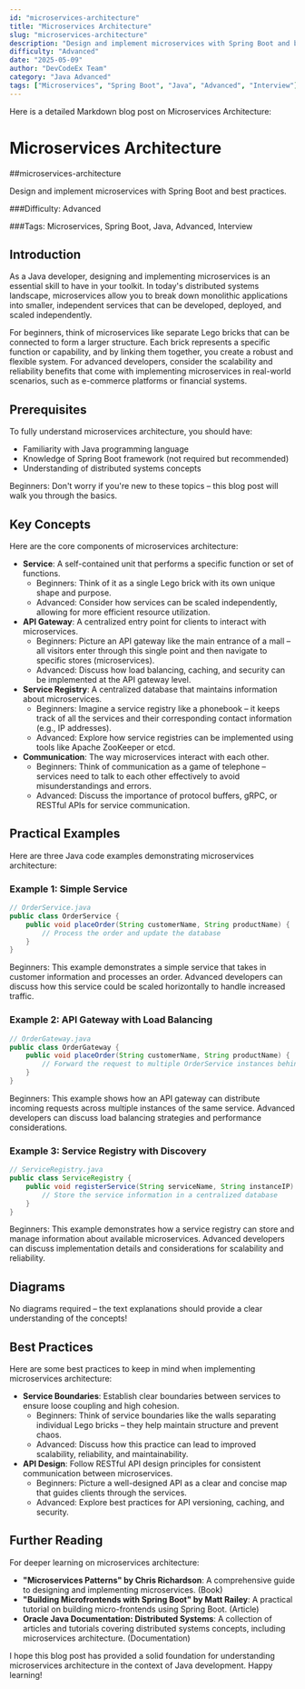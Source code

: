 ```yaml
---
id: "microservices-architecture"
title: "Microservices Architecture"
slug: "microservices-architecture"
description: "Design and implement microservices with Spring Boot and best practices."
difficulty: "Advanced"
date: "2025-05-09"
author: "DevCodeEx Team"
category: "Java Advanced"
tags: ["Microservices", "Spring Boot", "Java", "Advanced", "Interview"]
---
```


Here is a detailed Markdown blog post on Microservices Architecture:

# Microservices Architecture
##microservices-architecture

Design and implement microservices with Spring Boot and best practices.

###Difficulty: Advanced

###Tags: Microservices, Spring Boot, Java, Advanced, Interview

## Introduction
As a Java developer, designing and implementing microservices is an essential skill to have in your toolkit. In today's distributed systems landscape, microservices allow you to break down monolithic applications into smaller, independent services that can be developed, deployed, and scaled independently.

For beginners, think of microservices like separate Lego bricks that can be connected to form a larger structure. Each brick represents a specific function or capability, and by linking them together, you create a robust and flexible system. For advanced developers, consider the scalability and reliability benefits that come with implementing microservices in real-world scenarios, such as e-commerce platforms or financial systems.

## Prerequisites
To fully understand microservices architecture, you should have:

* Familiarity with Java programming language
* Knowledge of Spring Boot framework (not required but recommended)
* Understanding of distributed systems concepts

Beginners: Don't worry if you're new to these topics – this blog post will walk you through the basics.

## Key Concepts
Here are the core components of microservices architecture:

* **Service**: A self-contained unit that performs a specific function or set of functions.
	+ Beginners: Think of it as a single Lego brick with its own unique shape and purpose.
	+ Advanced: Consider how services can be scaled independently, allowing for more efficient resource utilization.
* **API Gateway**: A centralized entry point for clients to interact with microservices.
	+ Beginners: Picture an API gateway like the main entrance of a mall – all visitors enter through this single point and then navigate to specific stores (microservices).
	+ Advanced: Discuss how load balancing, caching, and security can be implemented at the API gateway level.
* **Service Registry**: A centralized database that maintains information about microservices.
	+ Beginners: Imagine a service registry like a phonebook – it keeps track of all the services and their corresponding contact information (e.g., IP addresses).
	+ Advanced: Explore how service registries can be implemented using tools like Apache ZooKeeper or etcd.
* **Communication**: The way microservices interact with each other.
	+ Beginners: Think of communication as a game of telephone – services need to talk to each other effectively to avoid misunderstandings and errors.
	+ Advanced: Discuss the importance of protocol buffers, gRPC, or RESTful APIs for service communication.

## Practical Examples
Here are three Java code examples demonstrating microservices architecture:

### Example 1: Simple Service
```java
// OrderService.java
public class OrderService {
    public void placeOrder(String customerName, String productName) {
        // Process the order and update the database
    }
}
```

Beginners: This example demonstrates a simple service that takes in customer information and processes an order. Advanced developers can discuss how this service could be scaled horizontally to handle increased traffic.

### Example 2: API Gateway with Load Balancing
```java
// OrderGateway.java
public class OrderGateway {
    public void placeOrder(String customerName, String productName) {
        // Forward the request to multiple OrderService instances behind a load balancer
    }
}
```

Beginners: This example shows how an API gateway can distribute incoming requests across multiple instances of the same service. Advanced developers can discuss load balancing strategies and performance considerations.

### Example 3: Service Registry with Discovery
```java
// ServiceRegistry.java
public class ServiceRegistry {
    public void registerService(String serviceName, String instanceIP) {
        // Store the service information in a centralized database
    }
}
```

Beginners: This example demonstrates how a service registry can store and manage information about available microservices. Advanced developers can discuss implementation details and considerations for scalability and reliability.

## Diagrams
No diagrams required – the text explanations should provide a clear understanding of the concepts!

## Best Practices
Here are some best practices to keep in mind when implementing microservices architecture:

* **Service Boundaries**: Establish clear boundaries between services to ensure loose coupling and high cohesion.
	+ Beginners: Think of service boundaries like the walls separating individual Lego bricks – they help maintain structure and prevent chaos.
	+ Advanced: Discuss how this practice can lead to improved scalability, reliability, and maintainability.
* **API Design**: Follow RESTful API design principles for consistent communication between microservices.
	+ Beginners: Picture a well-designed API as a clear and concise map that guides clients through the services.
	+ Advanced: Explore best practices for API versioning, caching, and security.

## Further Reading
For deeper learning on microservices architecture:

* **"Microservices Patterns" by Chris Richardson**: A comprehensive guide to designing and implementing microservices. (Book)
* **"Building Microfrontends with Spring Boot" by Matt Railey**: A practical tutorial on building micro-frontends using Spring Boot. (Article)
* **Oracle Java Documentation: Distributed Systems**: A collection of articles and tutorials covering distributed systems concepts, including microservices architecture. (Documentation)

I hope this blog post has provided a solid foundation for understanding microservices architecture in the context of Java development. Happy learning!